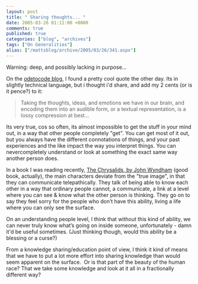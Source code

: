 ```yaml
---
layout: post
title: " Sharing thoughts... "
date: 2005-03-26 01:11:00 +0000
comments: true
published: true
categories: ["blog", "archives"]
tags: ["On Generalities"]
alias: ["/mattsblog/archive/2005/03/26/341.aspx"]
---
```

<!-- more -->

<P>Warning: deep, and possibly lacking in purpose...</P>
 <P>On the <A href="http://odetocode.com/Blogs/scott/archive/2005/03/24/1133.aspx">odetocode blog</A>,&nbsp;I found a pretty cool quote the other day. Its in slightly technical language, but i thought i'd share, and add my 2 cents (or is it pence?) to it:</P>
 <BLOCKQUOTE>
   <P>
    Taking the thoughts, ideas, and emotions we have in our brain, and encoding them into an audible form, or a textual representation, is a lossy compression at best... 
   </P>
</BLOCKQUOTE>
 <P>Its very true, cos so often, its almost impossible to get the stuff in your mind out, in a way that other people completely "get". You can get most of it out, but you always have the different connotations of things, and your past experiences and the like impact the way you interpret things. You can nevercompletely understand or look at something the exact same way another person does.</P>
 <P>In a book I was reading recently, <A href="http://www.amazon.co.uk/exec/obidos/ASIN/0140013083/qid=1112306869/sr=1-5/ref=sr_1_10_5/026-7680507-7017243">The Chrysalids, by&nbsp;John Wyndham</A>&nbsp;(good book, actually), the main characters deviate from the "true image", in that they can communicate telepathically. They talk of being able to know each other in a way that ordinary people cannot, a communicate, a link at a level where you can see &amp; know what the other person is thinking. They go on to say they feel sorry for the people who don&#8217;t have this ability, living a life where you can only see the surface.</P>
 <P>On an understanding people level, I think that without this kind of ability, we can never truly know what&#8217;s going on inside someone, unfortunately - damn it'd be useful sometimes. (Just thinking though, would this ability be a blessing or a curse?)</P>
 <P>From a knowledge sharing/education point of view, I think it kind of means that we have to put a lot more effort into sharing knowledge than would seem apparent on the surface.&nbsp; Or is that part of the beauty of the human race? That we take some knowledge and look at it all in a fractionally different way?<BR></P>
